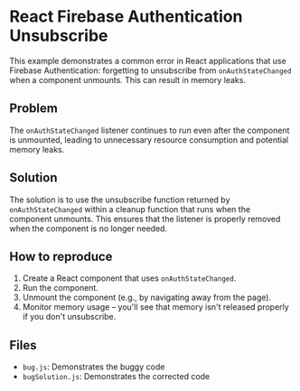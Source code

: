 # React Firebase Authentication Unsubscribe

This example demonstrates a common error in React applications that use Firebase Authentication: forgetting to unsubscribe from `onAuthStateChanged` when a component unmounts. This can result in memory leaks.

## Problem

The `onAuthStateChanged` listener continues to run even after the component is unmounted, leading to unnecessary resource consumption and potential memory leaks.

## Solution

The solution is to use the unsubscribe function returned by `onAuthStateChanged` within a cleanup function that runs when the component unmounts. This ensures that the listener is properly removed when the component is no longer needed.

## How to reproduce

1.  Create a React component that uses `onAuthStateChanged`.
2.  Run the component.
3.  Unmount the component (e.g., by navigating away from the page).
4.  Monitor memory usage – you'll see that memory isn't released properly if you don't unsubscribe.

## Files

* `bug.js`: Demonstrates the buggy code
* `bugSolution.js`: Demonstrates the corrected code